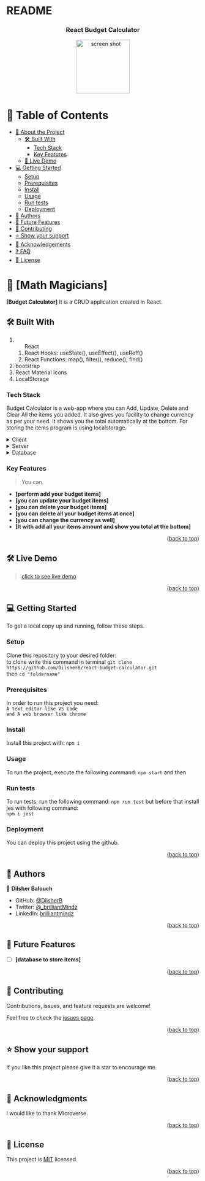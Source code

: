 <a name="readme-top"></a>

# README

<div align="center">
  <h3><b>React Budget Calculator</b></h3>
  <img src="../src/assets/landing.png" alt="screen shot" width="140"  height="auto" />
</div>

<!-- TABLE OF CONTENTS -->

# 📗 Table of Contents

- [📖 About the Project](#about-project)
  - [🛠 Built With](#built-with)
    - [Tech Stack](#tech-stack)
    - [Key Features](#key-features)
  - [🚀 Live Demo](#live-demo)
- [💻 Getting Started](#getting-started)
  - [Setup](#setup)
  - [Prerequisites](#prerequisites)
  - [Install](#install)
  - [Usage](#usage)
  - [Run tests](#run-tests)
  - [Deployment](#triangular_flag_on_post-deployment)
- [👥 Authors](#authors)
- [🔭 Future Features](#future-features)
- [🤝 Contributing](#contributing)
- [⭐️ Show your support](#support)
- [🙏 Acknowledgements](#acknowledgements)
- [❓ FAQ](#faq)
- [📝 License](#license)

<!-- PROJECT DESCRIPTION -->

# 📖 [Math Magicians] <a name="about-project"></a>

**[Budget Calculator]** It is a CRUD application created in React.

## 🛠 <a name="built-with">Built With</a>

<ol>
  <li>
    <ol>React
        <li>React Hooks: useState(), useEffect(), useReff()</li>
        <li>React Functions: map(), filter(), reduce(), find()</li>
    </ol>
  </li>
  <li>bootstrap</li>
  <li>React Material Icons</li>
  <li>LocalStorage</li>
</ol>

### <a name="tech-stack"> Tech Stack </a>

Budget Calculator is a web-app where you can Add, Update, Delete and Clear All the items you added. It also gives you facility to change currency as per your need. It shows you the total automatically at the bottom. For storing the items program is using localstorage.

<details>
  <summary>Client</summary>
  <ul>
    <li><a href="https://reactjs.org/">React.js</a></li>
  </ul>
</details>

<details>
  <summary>Server</summary>
  <ul>
    <li><a href="https://expressjs.com/">Express.js</a></li>
  </ul>
</details>

<details>
<summary>Database</summary>
  <ul>
    <li><a href="https://www.postgresql.org/">PostgreSQL</a></li>
  </ul>
</details>

<!-- Features -->

### <a name="key-features"> Key Features </a>

> You can.

- **[perform add your budget items]**
- **[you can update your budget items]**
- **[you can delete your budget items]**
- **[you can delete all your budget items at once]**
- **[you can change the currency as well]**
- **[It with add all your items amount and show you total at the bottom]**

<p align="right">(<a href="#readme-top">back to top</a>)</p>

## 🛠 <a name="live-demo">Live Demo</a>

> <a href="https://dilsher-react-budget-calculator.netlify.app/"> click to see live demo</a>

<p align="right">(<a href="#readme-top">back to top</a>)</p>

<!-- GETTING STARTED -->

## 💻 <a name="getting-started"> Getting Started </a>

To get a local copy up and running, follow these steps.

### <a name="Setup"> Setup </a>

Clone this repository to your desired folder: </br>
to clone write this command in terminal `git clone https://github.com/DilsherB/react-budget-calculator.git` </br>
then `cd "foldername"`</br>

### <a name="Prerequisites"> Prerequisites </a>

In order to run this project you need:</br>
`A text editor like VS Code` </br>
`and A web browser like chrome`

### <a name="Install"> Install </a>

Install this project with:
`npm i`

### <a name="Usage"> Usage </a>

To run the project, execute the following command:
`npm start` and then </br>

### <a name="Run tests"> Run tests </a>

To run tests, run the following command:
`npm run test` but before that install jes with following command:</br>
`npm i jest`

### <a name="Deployment"> Deployment </a>

You can deploy this project using the github.

<p align="right">(<a href="#readme-top">back to top</a>)</p>

<!-- AUTHORS -->

## 👥 <a name="Authors">Authors</a>

👤 **Dilsher Balouch**

- GitHub: [@DilsherB](https://github.com/DilsherB)
- Twitter: [@\_brilliantMindz](https://twitter.com/_brilliantMindz)
- LinkedIn: [brilliantmindz](https://www.linkedin.com/in/brilliantmindz/)

<p align="right">(<a href="#readme-top">back to top</a>)</p>

<!-- FUTURE FEATURES -->

## 🔭 <a name="Future Features">Future Features</a>

- [ ] **[database to store items]**

<p align="right">(<a href="#readme-top">back to top</a>)</p>

<!-- CONTRIBUTING -->

## 🤝 <a name="Contributing">Contributing</a>

Contributions, issues, and feature requests are welcome!

Feel free to check the [issues page](https://github.com/DilsherB/react-budget-calculator/issues).

<p align="right">(<a href="#readme-top">back to top</a>)</p>

<!-- SUPPORT -->

## ⭐️ <a name="support">Show your support</a>

If you like this project please give it a star to encourage me.

<p align="right">(<a href="#readme-top">back to top</a>)</p>

<!-- ACKNOWLEDGEMENTS -->

## 🙏 <a name="Acknowledgments">Acknowledgments</a>

I would like to thank Microverse.

<p align="right">(<a href="#readme-top">back to top</a>)</p>

<!-- FAQ (optional) -->

## 📝 <a name="License">License</a>

This project is [MIT](./LICENSE) licensed.

<p align="right">(<a href="#readme-top">back to top</a>)</p>
